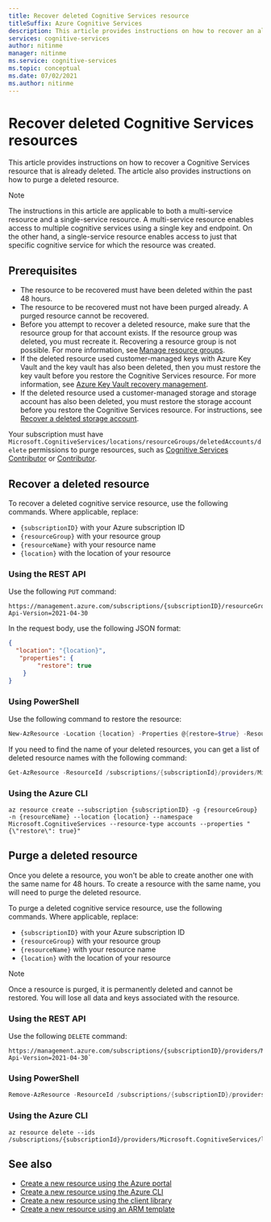 ```yaml
---
title: Recover deleted Cognitive Services resource
titleSuffix: Azure Cognitive Services
description: This article provides instructions on how to recover an already-deleted Cognitive Services resource.
services: cognitive-services
author: nitinme
manager: nitinme
ms.service: cognitive-services
ms.topic: conceptual
ms.date: 07/02/2021
ms.author: nitinme
---
```


# Recover deleted Cognitive Services resources

This article provides instructions on how to recover a Cognitive Services resource that is already deleted. The article also provides instructions on how to purge a deleted resource.

> [!NOTE]
> The instructions in this article are applicable to both a multi-service resource and a single-service resource. A multi-service resource enables access to multiple cognitive services using a single key and endpoint. On the other hand, a single-service resource enables access to just that specific cognitive service for which the resource was created.

## Prerequisites

* The resource to be recovered must have been deleted within the past 48 hours.
* The resource to be recovered must not have been purged already. A purged resource cannot be recovered.
* Before you attempt to recover a deleted resource, make sure that the resource group for that account exists. If the resource group was deleted, you must recreate it. Recovering a resource group is not possible. For more information, see [Manage resource groups](../azure-resource-manager/management/manage-resource-groups-portal.md).
* If the deleted resource used customer-managed keys with Azure Key Vault and the key vault has also been deleted, then you must restore the key vault before you restore the Cognitive Services resource. For more information, see [Azure Key Vault recovery management](../key-vault/general/key-vault-recovery.md).
* If the deleted resource used a customer-managed storage and storage account has also been deleted, you must restore the storage account before you restore the Cognitive Services resource. For instructions, see [Recover a deleted storage account](../storage/common/storage-account-recover.md).

Your subscription must have `Microsoft.CognitiveServices/locations/resourceGroups/deletedAccounts/delete` permissions to purge resources, such as [Cognitive Services Contributor](../role-based-access-control/built-in-roles.md#cognitive-services-contributor) or [Contributor](../role-based-access-control/built-in-roles.md#contributor). 

## Recover a deleted resource 

To recover a deleted cognitive service resource, use the following commands. Where applicable, replace:

* `{subscriptionID}` with your Azure subscription ID
* `{resourceGroup}` with your resource group
* `{resourceName}` with your resource name
* `{location}` with the location of your resource

### Using the REST API

Use the following `PUT` command:

```rest-api
https://management.azure.com/subscriptions/{subscriptionID}/resourceGroups/{resourceGroup}/providers/Microsoft.CognitiveServices/accounts/{resourceName}?Api-Version=2021-04-30
```

In the request body, use the following JSON format:

```json
{ 
  "location": "{location}", 
   "properties": { 
        "restore": true 
    } 
} 
```

### Using PowerShell

Use the following command to restore the resource: 

```powershell
New-AzResource -Location {location} -Properties @{restore=$true} -ResourceId /subscriptions/{subscriptionID}/resourceGroups/{resourceGroup}/providers/Microsoft.CognitiveServices/accounts/{resourceName}   -ApiVersion 2021-04-30 
```

If you need to find the name of your deleted resources, you can get a list of deleted resource names with the following command: 

```powershell
Get-AzResource -ResourceId /subscriptions/{subscriptionId}/providers/Microsoft.CognitiveServices/deletedAccounts -ApiVersion 2021-04-30 
```

### Using the Azure CLI

```azurecli-interactive
az resource create --subscription {subscriptionID} -g {resourceGroup} -n {resourceName} --location {location} --namespace Microsoft.CognitiveServices --resource-type accounts --properties "{\"restore\": true}"
```

## Purge a deleted resource 

Once you delete a resource, you won't be able to create another one with the same name for 48 hours. To create a resource with the same name, you will need to purge the deleted resource.

To purge a deleted cognitive service resource, use the following commands. Where applicable, replace:

* `{subscriptionID}` with your Azure subscription ID
* `{resourceGroup}` with your resource group
* `{resourceName}` with your resource name
* `{location}` with the location of your resource

> [!NOTE]
> Once a resource is purged, it is permanently deleted and cannot be restored. You will lose all data and keys associated with the resource.

### Using the REST API

Use the following `DELETE` command:

```rest-api
https://management.azure.com/subscriptions/{subscriptionID}/providers/Microsoft.CognitiveServices/locations/{location}/resourceGroups/{resourceGroup}/deletedAccounts/{resourceName}?Api-Version=2021-04-30`
```

### Using PowerShell

```powershell
Remove-AzResource -ResourceId /subscriptions/{subscriptionID}/providers/Microsoft.CognitiveServices/locations/{location}/resourceGroups/{resourceGroup}/deletedAccounts/{resourceName}  -ApiVersion 2021-04-30`
```

### Using the Azure CLI

```azurecli-interactive
az resource delete --ids /subscriptions/{subscriptionId}/providers/Microsoft.CognitiveServices/locations/{location}/resourceGroups/{resourceGroup}/deletedAccounts/{resourceName}
```

## See also
* [Create a new resource using the Azure portal](cognitive-services-apis-create-account.md)
* [Create a new resource using the Azure CLI](cognitive-services-apis-create-account-cli.md)
* [Create a new resource using the client library](cognitive-services-apis-create-account-client-library.md)
* [Create a new resource using an ARM template](create-account-resource-manager-template.md)
